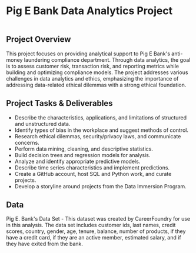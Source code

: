 # Pig E Bank Data Analytics Project
![]()


## Project Overview
This project focuses on providing analytical support to Pig E Bank's anti-money laundering compliance department. Through data analytics, the goal is to assess customer risk, transaction risk, and reporting metrics while building and optimizing compliance models. The project addresses various challenges in data analytics and ethics, emphasizing the importance of addressing data-related ethical dilemmas with a strong ethical foundation.

## Project Tasks & Deliverables
* Describe the characteristics, applications, and limitations of structured and unstructured data.
* Identify types of bias in the workplace and suggest methods of control.
* Research ethical dilemmas, security/privacy laws, and communicate concerns.
* Perform data mining, cleaning, and descriptive statistics.
* Build decision trees and regression models for analysis.
* Analyze and identify appropriate predictive models.
* Describe time series characteristics and implement predictions.
* Create a GitHub account, host SQL and Python work, and curate projects.
* Develop a storyline around projects from the Data Immersion Program.

## Data
Pig E. Bank's Data Set - This dataset was created by CareerFoundry for use in this analysis. The data set includes customer ids, last names, credit scores, country, gender, age, tenure, balance, number of products, if they have a credit card, if they are an active member, estimated salary, and if they have exited from the bank.
